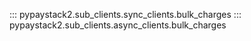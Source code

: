 ::: pypaystack2.sub_clients.sync_clients.bulk_charges
::: pypaystack2.sub_clients.async_clients.bulk_charges
